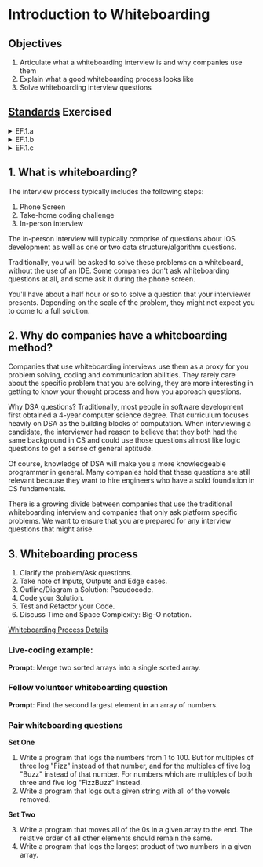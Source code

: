 # Introduction to Whiteboarding

## Objectives

1. Articulate what a whiteboarding interview is and why companies use them
2. Explain what a good whiteboarding process looks like
3. Solve whiteboarding interview questions

## [Standards](https://joinpursuit.github.io/Pursuit-Core-Standards/engineering_foundations.html) Exercised
<details>
  <summary>
    EF.1.a 
  </summary>

  Know how to find a plausible answer independently: Identify essential requirements that define the answer that needs to be solved, based on users, stakeholders, and constraints, single out missing information and determine the best way to find it, whether through existing resources, an online search, available libraries, etc., sort through varied information to determine what’s useful and reliable, and use those resources to learn something new, figure out a problem, and/ or locate additional helpful resources.

</details>

<details>
  <summary>
    EF.1.b 
  </summary>

  Deal effectively with dead ends, frustration: Demonstrate ability to overcome frustration effectively. When one approach doesn’t work, rather than becoming despondent or giving up, able to take a step back, regroup, and try a different way.

</details>

<details>
  <summary>
    EF.1.c 
  </summary>

  Know when, and how, to ask for help from peers/instructor once independent resources are exhausted.

</details>

## 1. What is whiteboarding?

The interview process typically includes the following steps:

1. Phone Screen
2. Take-home coding challenge
3. In-person interview

The in-person interview will typically comprise of questions about iOS development as well as one or two data structure/algorithm questions.

Traditionally, you will be asked to solve these problems on a whiteboard, without the use of an IDE.  Some companies don't ask whiteboarding questions at all, and some ask it during the phone screen.

You'll have about a half hour or so to solve a question that your interviewer presents.  Depending on the scale of the problem, they might not expect you to come to a full solution.

## 2. Why do companies have a whiteboarding method?

Companies that use whiteboarding interviews use them as a proxy for you problem solving, coding and communication abilities.  They rarely care about the specific problem that you are solving, they are more interesting in getting to know your thought process and how you approach questions.

Why DSA questions?  Traditionally, most people in software development first obtained a 4-year computer science degree.  That curriculum focuses heavily on DSA as the building blocks of computation.  When interviewing a candidate, the interviewer had reason to believe that they both had the same background in CS and could use those questions almost like logic questions to get a sense of general aptitude.

Of course, knowledge of DSA will make you a more knowledgeable programmer in general.  Many companies hold that these questions are still relevant because they want to hire engineers who have a solid foundation in CS fundamentals.

There is a growing divide between companies that use the traditional whiteboarding interview and companies that only ask platform specific problems.  We want to ensure that you are prepared for any interview questions that might arise.

## 3. Whiteboarding process

 1. Clarify the problem/Ask questions.
 2. Take note of Inputs, Outputs and Edge cases.
 3. Outline/Diagram a Solution: Pseudocode.
 4. Code your Solution.
 5. Test and Refactor your Code.
 6. Discuss Time and Space Complexity: Big-O notation.

[Whiteboarding Process Details](./whiteboarding_formula.md)

### Live-coding example:

<b>Prompt</b>: Merge two sorted arrays into a single sorted array.

### Fellow volunteer whiteboarding question

<b>Prompt</b>: Find the second largest element in an array of numbers.

### Pair whiteboarding questions

<b>Set One</b>

1. Write a program that logs the numbers from 1 to 100. But for multiples of three log "Fizz" instead of that number, and for the multiples of five log "Buzz" instead of that number. For numbers which are multiples of both three and five log "FizzBuzz" instead.
2. Write a program that logs out a given string with all of the vowels removed.

<b>Set Two</b>

3. Write a program that moves all of the 0s in a given array to the end.  The relative order of all other elements should remain the same.
4. Write a program that logs the largest product of two numbers in a given array.
